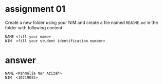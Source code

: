 # assignment 01
Create a new folder using your NIM and create a file named `README.md` in the folder with following content

```
NAME <fill your name>
NIM  <fill your student identification number>
```
# answer
```
NAME <Rahmalia Nur Azizah>
NIM  <10219082>
```
